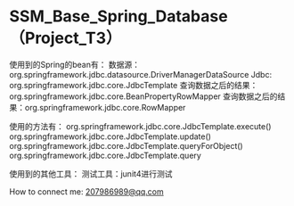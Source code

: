 # SSM_Base_Spring_Database（Project_T3）

使用到的Spring的bean有：
数据源：org.springframework.jdbc.datasource.DriverManagerDataSource
Jdbc: org.springframework.jdbc.core.JdbcTemplate
查询数据之后的结果：org.springframework.jdbc.core.BeanPropertyRowMapper
查询数据之后的结果：org.springframework.jdbc.core.RowMapper

使用的方法有：
org.springframework.jdbc.core.JdbcTemplate.execute()
org.springframework.jdbc.core.JdbcTemplate.update()
org.springframework.jdbc.core.JdbcTemplate.queryForObject()
org.springframework.jdbc.core.JdbcTemplate.query

使用到的其他工具：
测试工具：junit4进行测试

How to connect me:
207986989@qq.com
